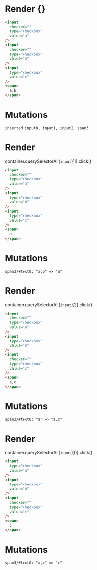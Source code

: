 # Render {}
```html
<input
  checked=""
  type="checkbox"
  value="a"
/>
<input
  checked=""
  type="checkbox"
  value="b"
/>
<input
  type="checkbox"
  value="c"
/>
<span>
  a,b
</span>
```

# Mutations
```
inserted input0, input1, input2, span3
```


# Render 
container.querySelectorAll(`input`)[1].click()

```html
<input
  checked=""
  type="checkbox"
  value="a"
/>
<input
  type="checkbox"
  value="b"
/>
<input
  type="checkbox"
  value="c"
/>
<span>
  a
</span>
```

# Mutations
```
span3/#text0: "a,b" => "a"
```


# Render 
container.querySelectorAll(`input`)[2].click()

```html
<input
  checked=""
  type="checkbox"
  value="a"
/>
<input
  type="checkbox"
  value="b"
/>
<input
  checked=""
  type="checkbox"
  value="c"
/>
<span>
  a,c
</span>
```

# Mutations
```
span3/#text0: "a" => "a,c"
```


# Render 
container.querySelectorAll(`input`)[0].click()

```html
<input
  type="checkbox"
  value="a"
/>
<input
  type="checkbox"
  value="b"
/>
<input
  checked=""
  type="checkbox"
  value="c"
/>
<span>
  c
</span>
```

# Mutations
```
span3/#text0: "a,c" => "c"
```